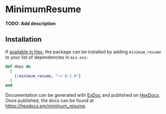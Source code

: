 # MinimumResume

**TODO: Add description**

## Installation

If [available in Hex](https://hex.pm/docs/publish), the package can be installed
by adding `minimum_resume` to your list of dependencies in `mix.exs`:

```elixir
def deps do
  [
    {:minimum_resume, "~> 0.1.0"}
  ]
end
```

Documentation can be generated with [ExDoc](https://github.com/elixir-lang/ex_doc)
and published on [HexDocs](https://hexdocs.pm). Once published, the docs can
be found at <https://hexdocs.pm/minimum_resume>.

